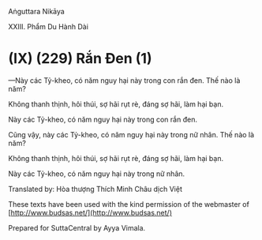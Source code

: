 Aṅguttara Nikāya

XXIII. Phẩm Du Hành Dài

# (IX) (229) Rắn Ðen (1)

—Này các Tỷ-kheo, có năm nguy hại này trong con rắn đen. Thế nào là năm?

Không thanh thịnh, hôi thúi, sợ hãi rụt rè, đáng sợ hãi, làm hại bạn.

Này các Tỷ-kheo, có năm nguy hại này trong con rắn đen.

Cũng vậy, này các Tỷ-kheo, có năm nguy hại này trong nữ nhân. Thế nào là năm?

Không thanh thịnh, hôi thúi, sợ hãi rụt rè, đáng sợ hãi, làm hại bạn.

Này các Tỷ-kheo, có năm nguy hại này trong nữ nhân.

Translated by: Hòa thượng Thích Minh Châu dịch Việt

These texts have been used with the kind permission of the webmaster of [http://www.budsas.net/](http://www.budsas.net/)

Prepared for SuttaCentral by Ayya Vimala.